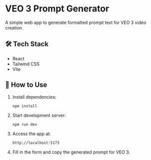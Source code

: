 
# VEO 3 Prompt Generator

A simple web app to generate formatted prompt text for VEO 3 video creation.

## 🛠 Tech Stack
- React
- Tailwind CSS
- Vite

## 🚀 How to Use

1. Install dependencies:
   ```
   npm install
   ```

2. Start development server:
   ```
   npm run dev
   ```

3. Access the app at:
   ```
   http://localhost:5173
   ```

4. Fill in the form and copy the generated prompt for VEO 3.
